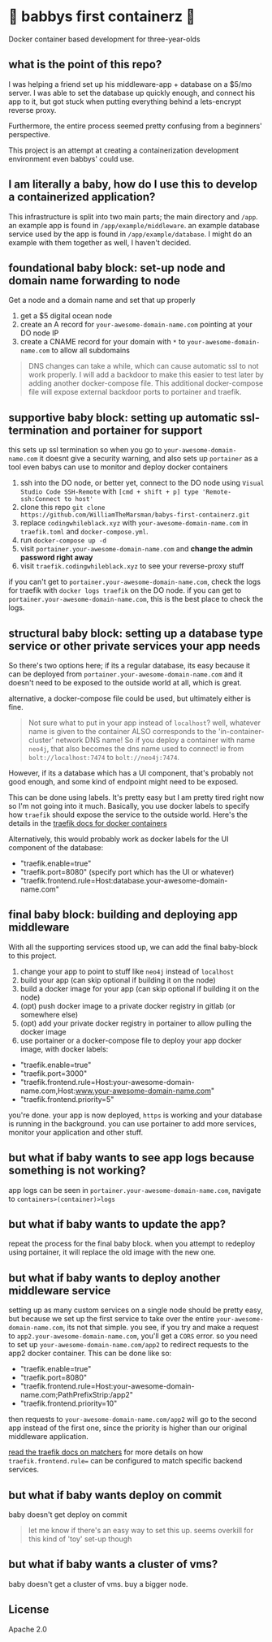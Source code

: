 # 🍼 babbys first containerz 👶

Docker container based development for three-year-olds

## what is the point of this repo?

I was helping a friend set up his middleware-app + database on a $5/mo server. I was able to set the database up quickly 
enough, and connect his app to it, but got stuck when putting everything behind a lets-encrypt reverse proxy.

Furthermore, the entire process seemed pretty confusing from a beginners' perspective.
 
This project is an attempt at creating a containerization development environment even babbys' could use.

## I am literally a baby, how do I use this to develop a containerized application?

This infrastructure is split into two main parts; the main directory and `/app`. an example app is found in 
`/app/example/middleware`. an example database service used by the app is found in `/app/example/database`. I might do an example with them together as well, I haven't decided.

## foundational baby block: set-up node and domain name forwarding to node 

Get a node and a domain name and set that up properly

1. get a $5 digital ocean node
2. create an A record for `your-awesome-domain-name.com` pointing at your DO node IP
3. create a CNAME record for your domain with `*` to `your-awesome-domain-name.com` to allow all subdomains

> DNS changes can take a while, which can cause automatic ssl to not work properly. I will add a backdoor to make this easier to test later by adding another docker-compose file. This additional docker-compose file will expose external backdoor ports to portainer and traefik.

## supportive baby block: setting up automatic ssl-termination and portainer for support

this sets up ssl termination so when you go to `your-awesome-domain-name.com` it doesnt give a security warning, and
also sets up `portainer` as a tool even babys can use to monitor and deploy docker containers

1. ssh into the DO node, or better yet, connect to the DO node using `Visual Studio Code SSH-Remote` with `[cmd + shift + p] type 'Remote-ssh:Connect to host'`
2. clone this repo `git clone https://github.com/WilliamTheMarsman/babys-first-containerz.git`
3. replace `codingwhileblack.xyz` with `your-awesome-domain-name.com` in `traefik.toml` and `docker-compose.yml`.
4. run `docker-compose up -d`
5. visit `portainer.your-awesome-domain-name.com` and **change the admin password right away**
6. visit `traefik.codingwhileblack.xyz` to see your reverse-proxy stuff

if you can't get to `portainer.your-awesome-domain-name.com`, check the logs for traefik with `docker logs traefik` on the DO node. if you can get to `portainer.your-awesome-domain-name.com`, this is the best place to check the logs.

## structural baby block: setting up a database type service or other private services your app needs

So there's two options here; if its a regular database, its easy because it can be deployed from 
`portainer.your-awesome-domain-name.com` and it doesn't need to be exposed to the outside world at all, which is great.

alternative, a docker-compose file could be used, but ultimately either is fine.

> Not sure what to put in your app instead of `localhost`? well, whatever name is given to the container ALSO 
corresponds to the 'in-container-cluster' network DNS name! So if you deploy a container with name `neo4j`, that
also becomes the dns name used to connect! ie from `bolt://localhost:7474` to `bolt://neo4j:7474`.

However, if its a database which has a UI component, that's probably not good enough, and some kind of endpoint might
need to be exposed.

This can be done using labels. It's pretty easy but I am pretty tired right now so I'm not going into it much.
Basically, you use docker labels to specify how `traefik` should expose the service to the outside world. Here's
the details in the [traefik docs for docker containers](https://docs.traefik.io/configuration/backends/docker/#on-containers)

Alternatively, this would probably work as docker labels for the UI component of the database:

- "traefik.enable=true"
- "traefik.port=8080" (specify port which has the UI or whatever)
- "traefik.frontend.rule=Host:database.your-awesome-domain-name.com"

## final baby block: building and deploying app middleware

With all the supporting services stood up, we can add the final baby-block to this project.

1. change your app to point to stuff like `neo4j` instead of `localhost`
2. build your app (can skip optional if building it on the node)
3. build a docker image for your app (can skip optional if building it on the node)
4. (opt) push docker image to a private docker registry in gitlab (or somewhere else)
5. (opt) add your private docker registry in portainer to allow pulling the docker image
6. use portainer or a docker-compose file to deploy your app docker image, with docker labels:
  - "traefik.enable=true"
  - "traefik.port=3000"
  - "traefik.frontend.rule=Host:your-awesome-domain-name.com,Host:www.your-awesome-domain-name.com" 
  - "traefik.frontend.priority=5" 

you're done. your app is now deployed, `https` is working and your database is running in the background. you can use portainer to add more services, monitor your application and other stuff.

## but what if baby wants to see app logs because something is not working?

app logs can be seen in `portainer.your-awesome-domain-name.com`, navigate to `containers>(container)>logs`

## but what if baby wants to update the app?

repeat the process for the final baby block. when you attempt to redeploy using portainer, it will replace the old image with the new one.

## but what if baby wants to deploy another middleware service

setting up as many custom services on a single node should be pretty easy, but because we set up the first service to take over the entire `your-awesome-domain-name.com`, its not that simple. you see, if you try and make a request to `app2.your-awesome-domain-name.com`, you'll get a `CORS` error. so you need to set up `your-awesome-domain-name.com/app2` to redirect requests to the app2 docker container. This can be done like so:
  - "traefik.enable=true"
  - "traefik.port=8080"
  - "traefik.frontend.rule=Host:your-awesome-domain-name.com;PathPrefixStrip:/app2"
  - "traefik.frontend.priority=10"
  
then requests to `your-awesome-domain-name.com/app2` will go to the second app instead of the first one, since the priority is higher than our original middleware application.

[read the traefik docs on matchers](https://docs.traefik.io/basics/#matchers) for more details on how `traefik.frontend.rule=` can be configured to match specific backend services.

## but what if baby wants deploy on commit

baby doesn't get deploy on commit

> let me know if there's an easy way to set this up. seems overkill for this kind of 'toy' set-up though

## but what if baby wants a cluster of vms?

baby doesn't get a cluster of vms. buy a bigger node.

## License

Apache 2.0
